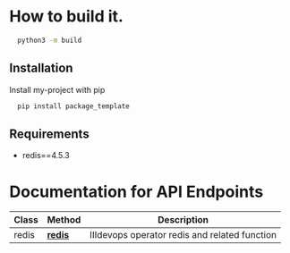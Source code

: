 # How to build it.
```bash
  python3 -m build
```

## Installation
Install my-project with pip
```bash
  pip install package_template
```
## Requirements
* redis==4.5.3


# Documentation for API Endpoints
Class | Method | Description
------------ | ------------- | -------------
redis | [**redis**](docs/redis.md) | IIIdevops operator redis and related function
